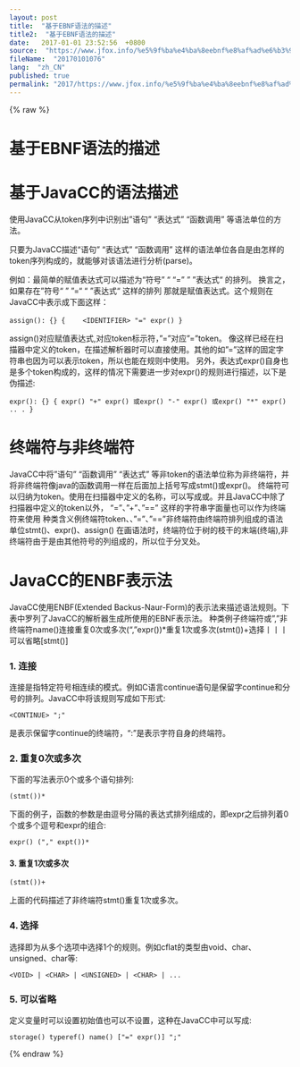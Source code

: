 ```yaml
---
layout: post
title:  "基于EBNF语法的描述"
title2:  "基于EBNF语法的描述"
date:   2017-01-01 23:52:56  +0800
source:  "https://www.jfox.info/%e5%9f%ba%e4%ba%8eebnf%e8%af%ad%e6%b3%95%e7%9a%84%e6%8f%8f%e8%bf%b0.html"
fileName:  "20170101076"
lang:  "zh_CN"
published: true
permalink: "2017/https://www.jfox.info/%e5%9f%ba%e4%ba%8eebnf%e8%af%ad%e6%b3%95%e7%9a%84%e6%8f%8f%e8%bf%b0.html"
---
```

{% raw %}
# 基于EBNF语法的描述 


# 基于JavaCC的语法描述

使用JavaCC从token序列中识别出”语句” “表达式” “函数调用” 等语法单位的方法。

只要为JavaCC描述“语句” “表达式” “函数调用” 这样的语法单位各自是由怎样的token序列构成的，就能够对该语法进行分析(parse)。

例如：最简单的赋值表达式可以描述为“符号” “ “=” ” ”表达式“ 的排列。 换言之， 如果存在”符号“ ” ”=“ “ ”表达式“ 这样的排列 那就是赋值表达式。这个规则在JavaCC中表示成下面这样：

    assign(): {} { 　　<IDENTIFIER> "=" expr() } 

  assign()对应赋值表达式,<IDENTIFIER>对应token标示符，”=”对应”=”token。
像<IDENTIFIER>这样已经在扫描器中定义的token，在描述解析器时可以直接使用。其他的如”=”这样的固定字符串也因为可以表示token，所以也能在规则中使用。 另外，表达式expr()自身也是多个token构成的，这样的情况下需要进一步对expr()的规则进行描述，以下是伪描述:

    expr(): {} { expr() "+" expr() 或expr() "-" expr() 或expr() "*" expr() .. . } 

# 终端符与非终端符

JavaCC中将”语句” “函数调用” “表达式” 等非token的语法单位称为非终端符，并将非终端符像java的函数调用一样在后面加上括号写成stmt()或expr()。
终端符可以归纳为token。使用在扫描器中定义的名称，可以写成<INDENTIFIER>或<LONG>。并且JavaCC中除了扫描器中定义的token以外， “=”、”+”、”==” 这样的字符串字面量也可以作为终端符来使用
种类含义例终端符token<IDENTIFIER>、<LONG>、”=”、”==”非终端符由终端符排列组成的语法单位stmt()、expr()、assign()
在画语法时，终端符位于树的枝干的末端(终端),非终端符由于是由其他符号的列组成的，所以位于分叉处。

# JavaCC的ENBF表示法

JavaCC使用ENBF(Extended Backus-Naur-Form)的表示法来描述语法规则。下表中罗列了JavaCC的解析器生成所使用的EBNF表示法。
种类例子终端符<IDENTIFIER>或”,”非终端符name()连接<UNISGNED><LONG>重复0次或多次(“,”expr())*重复1次或多次(stmt())+选择<CHAR>丨<SHORT>丨<INT>丨<LONG>可以省略[<ELSE>stmt()]
### 1. 连接

连接是指特定符号相连续的模式。例如C语言continue语句是保留字continue和分号的排列。JavaCC中将该规则写成如下形式:

    <CONTINUE> ";" 

<CONTINUE>是表示保留字continue的终端符，“:”是表示字符自身的终端符。

### 2. 重复0次或多次

下面的写法表示0个或多个语句排列:

    (stmt())* 

下面的例子，函数的参数是由逗号分隔的表达式排列组成的，即expr之后排列着0个或多个逗号和expr的组合:

    expr() ("," expt())* 

#### 3. 重复1次或多次

    (stmt())+ 

上面的代码描述了非终端符stmt()重复1次或多次。

### 4. 选择

选择即为从多个选项中选择1个的规则。例如cflat的类型由void、char、unsigned、char等:

    <VOID> | <CHAR> | <UNSIGNED> | <CHAR> | ... 

### 5. 可以省略

定义变量时可以设置初始值也可以不设置，这种在JavaCC中可以写成:

    storage() typeref() name() ["=" expr()] ";"
{% endraw %}
